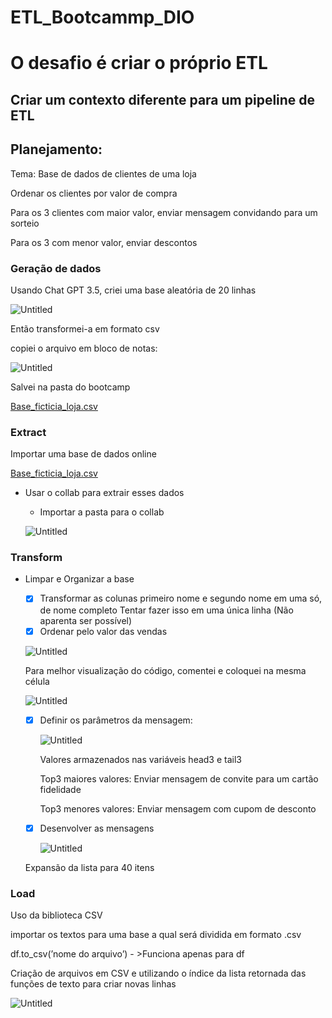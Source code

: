 # ETL_Bootcammp_DIO
# O desafio é criar o próprio ETL

## Criar um contexto diferente para um pipeline de ETL

## Planejamento:

Tema: Base de dados de clientes de uma loja

Ordenar os clientes por valor de compra

Para os 3 clientes com maior valor, enviar mensagem convidando para um sorteio

Para os 3 com menor valor, enviar descontos

### Geração de dados

Usando Chat GPT 3.5, criei uma base aleatória de 20 linhas

![Untitled](O%20desafio%20e%CC%81%20criar%20o%20pro%CC%81prio%20ETL%203b0da01cfe23408fb3adbdaebe15c9c7/Untitled.png)

Então transformei-a em formato csv

copiei o arquivo em bloco de notas:

![Untitled](O%20desafio%20e%CC%81%20criar%20o%20pro%CC%81prio%20ETL%203b0da01cfe23408fb3adbdaebe15c9c7/Untitled%201.png)

Salvei na pasta do bootcamp

[Base_ficticia_loja.csv](O%20desafio%20e%CC%81%20criar%20o%20pro%CC%81prio%20ETL%203b0da01cfe23408fb3adbdaebe15c9c7/Base_ficticia_loja.csv)

### Extract

Importar uma base de dados online 

[Base_ficticia_loja.csv](O%20desafio%20e%CC%81%20criar%20o%20pro%CC%81prio%20ETL%203b0da01cfe23408fb3adbdaebe15c9c7/Base_ficticia_loja.csv)

- Usar o collab para extrair esses dados
    - Importar a pasta para o collab
    
    ![Untitled](O%20desafio%20e%CC%81%20criar%20o%20pro%CC%81prio%20ETL%203b0da01cfe23408fb3adbdaebe15c9c7/Untitled%202.png)
    

### Transform

- Limpar e Organizar a base
    - [x]  Transformar as colunas primeiro nome e segundo nome em uma só, de nome completo Tentar fazer isso em uma única linha (Não aparenta ser possível)
    - [x]  Ordenar pelo valor das vendas
    
    ![Untitled](O%20desafio%20e%CC%81%20criar%20o%20pro%CC%81prio%20ETL%203b0da01cfe23408fb3adbdaebe15c9c7/Untitled%203.png)
    
    Para melhor visualização do código, comentei e coloquei na mesma célula
    
    ![Untitled](O%20desafio%20e%CC%81%20criar%20o%20pro%CC%81prio%20ETL%203b0da01cfe23408fb3adbdaebe15c9c7/Untitled%204.png)
    
    - [x]  Definir os parâmetros da mensagem:
        
        ![Untitled](O%20desafio%20e%CC%81%20criar%20o%20pro%CC%81prio%20ETL%203b0da01cfe23408fb3adbdaebe15c9c7/Untitled%205.png)
        
        Valores armazenados nas variáveis head3 e tail3
        
        Top3 maiores valores: Enviar mensagem de convite para um cartão fidelidade
        
        Top3 menores valores: Enviar mensagem com cupom de desconto
        
    - [x]  Desenvolver as mensagens
        
        ![Untitled](O%20desafio%20e%CC%81%20criar%20o%20pro%CC%81prio%20ETL%203b0da01cfe23408fb3adbdaebe15c9c7/Untitled%206.png)
        
    
    Expansão da lista para 40 itens
    

### Load

Uso da biblioteca CSV

importar os textos para uma base a qual será dividida em formato .csv

df.to_csv(’nome do arquivo’) - >Funciona apenas para df

Criação de arquivos em CSV e utilizando o índice da lista retornada das funções de texto para criar novas linhas

![Untitled](O%20desafio%20e%CC%81%20criar%20o%20pro%CC%81prio%20ETL%203b0da01cfe23408fb3adbdaebe15c9c7/Untitled%207.png)
